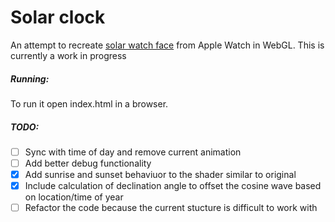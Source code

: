 # Solar clock

An attempt to recreate [solar watch face](https://sixcolors.com/images/content/2015/solar2-6c.jpg) from Apple Watch in WebGL. This is currently a work in progress

##### Running:

To run it open index.html in a browser.

##### TODO:

- [ ] Sync with time of day and remove current animation
- [ ] Add better debug functionality
- [x] Add sunrise and sunset behaviuor to the shader similar to original
- [x] Include calculation of declination angle to offset the cosine wave based on location/time of year
- [ ] Refactor the code because the current stucture is difficult to work with
